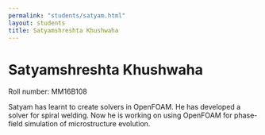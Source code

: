 ```yaml
---
permalink: "students/satyam.html"
layout: students
title: Satyamshreshta Khushwaha
---
```

# Satyamshreshta Khushwaha

Roll number: MM16B108

Satyam has learnt to create solvers in OpenFOAM. He has developed a solver for spiral welding. Now he is working on using OpenFOAM for phase-field simulation of microstructure evolution.
